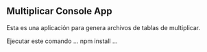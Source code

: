 ## Multiplicar Console App

Esta es una aplicación para genera archivos de tablas de multiplicar.

Ejecutar este comando
...
npm install
...